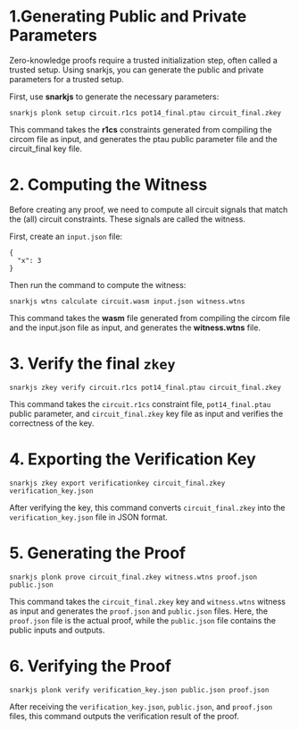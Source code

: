 # 1.Generating Public and Private Parameters
Zero-knowledge proofs require a trusted initialization step, often called a trusted setup. Using snarkjs, you can generate the public and private parameters for a trusted setup.

First, use **snarkjs** to generate the necessary parameters:
```
snarkjs plonk setup circuit.r1cs pot14_final.ptau circuit_final.zkey
```
This command takes the **r1cs** constraints generated from compiling the circom file as input, and generates the ptau public parameter file and the circuit_final key file.

# 2. Computing the Witness
Before creating any proof, we need to compute all circuit signals that match the (all) circuit constraints. These signals are called the witness.

First, create an ```input.json``` file:
```
{
  "x": 3
}
```
Then run the command to compute the witness:
```
snarkjs wtns calculate circuit.wasm input.json witness.wtns
```
This command takes the **wasm** file generated from compiling the circom file and the input.json file as input, and generates the **witness.wtns** file.

# 3. Verify the final ```zkey```
```
snarkjs zkey verify circuit.r1cs pot14_final.ptau circuit_final.zkey
```
This command takes the ```circuit.r1cs``` constraint file, ```pot14_final.ptau``` public parameter, and ```circuit_final.zkey``` key file as input and verifies the correctness of the key.
# 4. Exporting the Verification Key
```
snarkjs zkey export verificationkey circuit_final.zkey verification_key.json
``` 
After verifying the key, this command converts ```circuit_final.zkey``` into the ```verification_key.json``` file in JSON format.
# 5. Generating the Proof
```
snarkjs plonk prove circuit_final.zkey witness.wtns proof.json public.json
```
This command takes the ```circuit_final.zkey``` key and ```witness.wtns``` witness as input and generates the ```proof.json``` and ```public.json``` files.
Here, the ```proof.json``` file is the actual proof, while the ```public.json``` file contains the public inputs and outputs.

# 6. Verifying the Proof
```
snarkjs plonk verify verification_key.json public.json proof.json
```
After receiving the ```verification_key.json```, ```public.json```, and ```proof.json``` files, this command outputs the verification result of the proof.